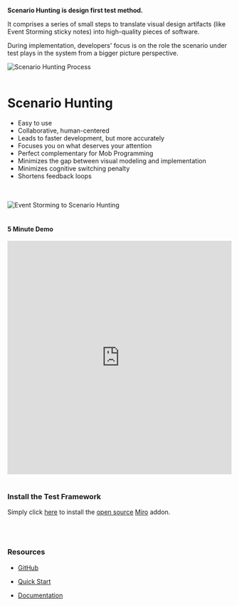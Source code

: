 <b>Scenario Hunting is design first test method. </b>

It comprises a series of small steps to translate visual design artifacts (like Event Storming sticky notes) into high-quality pieces of software. 

During implementation, developers' focus is on the role the scenario under test plays in the system from a bigger picture perspective.


<img src="https://cdn.jsdelivr.net/gh/ScenarioHunting/website/sh-process-view-sm.jpg" alt="Scenario Hunting Process"/>


<br/>  
<br/>  

# Scenario Hunting
<ul>
  <li> Easy to use </li>
  <li> Collaborative, human-centered </li>

  <li> Leads to faster development, but more accurately </li>
  <li> Focuses you on what deserves your attention </li>
  <li> Perfect complementary for Mob Programming </li>
  <li> Minimizes the gap between visual modeling and implementation </li>
  <li> Minimizes cognitive switching penalty </li>
<!--  <li> Let code scream the design</li>
  <li> Code smarter, not harder</li>
-->
  <li> Shortens feedback loops</li>

</ul>

<br/>  
<br/>  


<img src="https://cdn.jsdelivr.net/gh/ScenarioHunting/website/event-storming-to-scenario-hunting.jpg" alt="Event Storming to Scenario Hunting"/>

<br/>
<br/>

#### 5 Minute Demo

<iframe style="width:100%" height="524" src="https://www.youtube.com/embed/Ou_TkeMsfXs" title="YouTube video player" frameborder="0" allow="accelerometer; autoplay; clipboard-write; encrypted-media; gyroscope; picture-in-picture" allowfullscreen></iframe>


<br/>  
<br/>  

### Install the Test Framework
Simply click [here](https://miro.com/oauth/authorize/?response_type=code&client_id=3074457356753256770&redirect_uri=%2Fconfirm-app-install%2F) to install the [open source](https://github.com/ScenarioHunting/ScenarioHunting) [Miro](https://miro.com) addon.

<br/>  
<br/>  


### Resources
* [GitHub](https://github.com/ScenarioHunting/ScenarioHunting)

* [Quick Start](https://docs.scenariohunting.com/#/content/Quick-Start/Installation/article)

* [Documentation](https://docs.scenariohunting.com)
